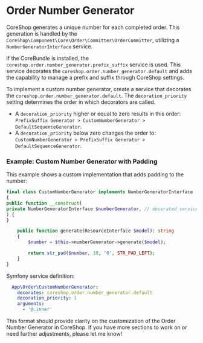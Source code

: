 # Order Number Generator

CoreShop generates a unique number for each completed order. This generation is handled by the `CoreShop\Component\Core\Order\Committer\OrderCommitter`, utilizing a `NumberGeneratorInterface` service.

If the CoreBundle is installed, the `coreshop.order.number_generator.prefix_suffix` service is used. This service decorates the `coreshop.order.number_generator.default` and adds the capability to manage a prefix and suffix through CoreShop settings.

To implement a custom number generator, create a service that decorates the `coreshop.order.number_generator.default`. The `decoration_priority` setting determines the order in which decorators are called.

- A `decoration_priority` higher or equal to zero results in this order: `PrefixSuffix Generator > CustomNumberGenerator > DefaultSequenceGenerator`.
- A `decoration_priority` below zero changes the order to: `CustomNumberGenerator > PrefixSuffix Generator > DefaultSequenceGenerator`.

### Example: Custom Number Generator with Padding

This example shows a custom implementation that adds padding to the number:

```php
final class CustomNumberGenerator implements NumberGeneratorInterface
{
public function __construct(
private NumberGeneratorInterface $numberGenerator, // decorated service
) {
}

    public function generate(ResourceInterface $model): string
    {
        $number = $this->numberGenerator->generate($model);

        return str_pad($number, 10, '0', STR_PAD_LEFT);
    }
}
```

Symfony service definition:

```yaml
  App\Order\CustomNumberGenerator:
    decorates: coreshop.order.number_generator.default
    decoration_priority: 1
    arguments:
      - '@.inner'
```

This format should provide clarity on the customization of the Order Number Generator in CoreShop. If you have more sections to work on or need further adjustments, please let me know!
